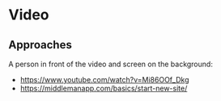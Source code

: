 # Video

## Approaches

A person in front of the video and screen on the background:

* https://www.youtube.com/watch?v=Mi86OOf_Dkg
* https://middlemanapp.com/basics/start-new-site/
